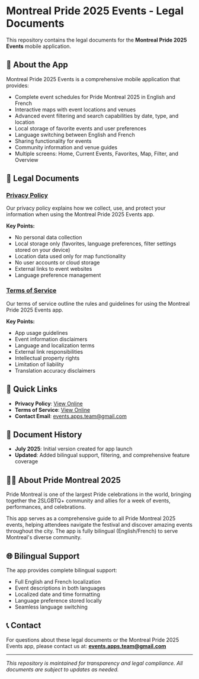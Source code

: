 # Montreal Pride 2025 Events - Legal Documents

This repository contains the legal documents for the **Montreal Pride 2025 Events** mobile application.

## 📱 About the App

Montreal Pride 2025 Events is a comprehensive mobile application that provides:
- Complete event schedules for Pride Montreal 2025 in English and French
- Interactive maps with event locations and venues
- Advanced event filtering and search capabilities by date, type, and location
- Local storage of favorite events and user preferences
- Language switching between English and French
- Sharing functionality for events
- Community information and venue guides
- Multiple screens: Home, Current Events, Favorites, Map, Filter, and Overview

## 📄 Legal Documents

### [Privacy Policy](PRIVACY_POLICY.md)
Our privacy policy explains how we collect, use, and protect your information when using the Montreal Pride 2025 Events app.

**Key Points:**
- No personal data collection
- Local storage only (favorites, language preferences, filter settings stored on your device)
- Location data used only for map functionality
- No user accounts or cloud storage
- External links to event websites
- Language preference management

### [Terms of Service](TERMS_OF_SERVICE.md)
Our terms of service outline the rules and guidelines for using the Montreal Pride 2025 Events app.

**Key Points:**
- App usage guidelines
- Event information disclaimers
- Language and localization terms
- External link responsibilities
- Intellectual property rights
- Limitation of liability
- Translation accuracy disclaimers

## 🔗 Quick Links

- **Privacy Policy**: [View Online](PRIVACY_POLICY.md)
- **Terms of Service**: [View Online](TERMS_OF_SERVICE.md)
- **Contact Email**: events.apps.team@gmail.com

## 📅 Document History

- **July 2025**: Initial version created for app launch
- **Updated**: Added bilingual support, filtering, and comprehensive feature coverage

## 🏳️‍🌈 About Pride Montreal 2025

Pride Montreal is one of the largest Pride celebrations in the world, bringing together the 2SLGBTQ+ community and allies for a week of events, performances, and celebrations.

This app serves as a comprehensive guide to all Pride Montreal 2025 events, helping attendees navigate the festival and discover amazing events throughout the city. The app is fully bilingual (English/French) to serve Montreal's diverse community.

## 🌐 Bilingual Support

The app provides complete bilingual support:
- Full English and French localization
- Event descriptions in both languages
- Localized date and time formatting
- Language preference stored locally
- Seamless language switching

## 📞 Contact

For questions about these legal documents or the Montreal Pride 2025 Events app, please contact us at: **events.apps.team@gmail.com**

---

*This repository is maintained for transparency and legal compliance. All documents are subject to updates as needed.* 
